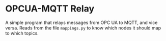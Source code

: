 # OPCUA-MQTT Relay

A simple program that relays messages from OPC UA to MQTT, and vice versa. Reads from the file `mappings.py` to know which nodes it should map to which topics.
